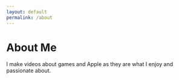 ```yaml
---
layout: default
permalink: /about
---
```

# About Me
I make videos about games and Apple as they are what I enjoy and passionate about.
